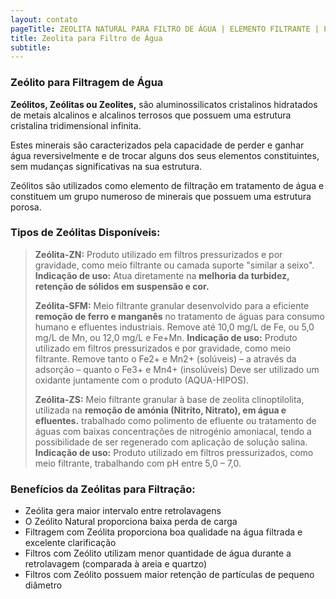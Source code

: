 ```yaml
---
layout: contato
pageTitle: ZEOLITA NATURAL PARA FILTRO DE ÁGUA | ELEMENTO FILTRANTE | PUREWATER EFLUENTES
title: Zeolita para Filtro de Água
subtitle: 
---
```


### **Zeólito para Filtragem de Água**

**Zeólitos, Zeólitas ou Zeolites,** são aluminossilicatos cristalinos hidratados de metais alcalinos e alcalinos terrosos que possuem uma estrutura cristalina tridimensional infinita.

Estes minerais são caracterizados pela capacidade de perder e ganhar água reversivelmente e de trocar alguns dos seus elementos constituintes, sem mudanças significativas na sua estrutura.

Zeólitos são utilizados como elemento de filtração em tratamento de água e constituem um grupo numeroso de minerais que possuem uma estrutura porosa.

### Tipos de Zeólitas Disponíveis:

> **Zeólita-ZN:** Produto utilizado em filtros pressurizados e por gravidade, como meio filtrante ou camada suporte "similar a seixo". 
**Indicação de uso:** Atua diretamente na **melhoria da turbidez, retenção de sólidos em suspensão e cor.**
>
> **Zeólita-SFM:** Meio filtrante granular desenvolvido para a eficiente **remoção de ferro e manganês** no tratamento de águas para consumo humano e efluentes industriais. Remove até 10,0 mg/L de Fe, ou 5,0 mg/L de Mn, ou 12,0 mg/L e Fe+Mn.
**Indicação de uso:** Produto utilizado em filtros pressurizados e por gravidade, como meio filtrante. Remove tanto o Fe2+ e Mn2+ (solúveis) – a através da adsorção – quanto o Fe3+ e Mn4+ (insolúveis)  Deve ser utilizado um oxidante juntamente com o produto (AQUA-HIPOS).
>
> **Zeólita-ZS:** Meio filtrante granular à base de zeolita clinoptilolita, utilizada na **remoção de amónia (Nitrito, Nitrato), em água e efluentes.** trabalhado como polimento de efluente ou tratamento de águas com baixas concentrações de nitrogénio amoniacal, tendo a possibilidade de ser regenerado com aplicação de solução salina.
**Indicação de uso:** Produto utilizado em filtros pressurizados, como meio filtrante, trabalhando com pH entre 5,0 – 7,0.
>

### **Benefícios da Zeólitas para Filtração:**

+ Zeólita gera maior intervalo entre retrolavagens
+ O Zeólito Natural proporciona baixa perda de carga
+ Filtragem com Zeólita proporciona boa qualidade na água filtrada e excelente clarificação
+ Filtros com Zeólito utilizam menor quantidade de água durante a retrolavagem (comparada à areia e quartzo)
+ Filtros com Zeólito possuem maior retenção de partículas de pequeno diâmetro


